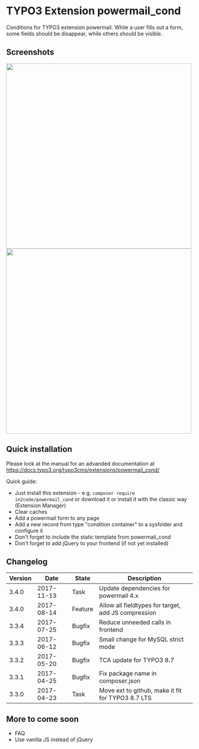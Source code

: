 # TYPO3 Extension powermail_cond

Conditions for TYPO3 extension powermail. 
While a user fills out a form, some fields should be disappear, while 
others should be visible.

## Screenshots

<img src="https://box.everhelper.me/attachment/960963/84725fb7-0b3e-4c40-b52e-29d7620777bb/262407-avsUb6HB0e7pfLxX/screen.png" width="500" />

<img src="https://box.everhelper.me/attachment/960958/84725fb7-0b3e-4c40-b52e-29d7620777bb/262407-TS99F55fzyD1GlaN/screen.png" width="500" />

## Quick installation

Please look at the manual for an advanded documentation at https://docs.typo3.org/typo3cms/extensions/powermail_cond/

Quick guide:
- Just install this extension - e.g. `composer require in2code/powermail_cond` or download it or install it with the classic way (Extension Manager)
- Clear caches
- Add a powermail form to any page
- Add a new record from type "condition container" to a sysfolder and configure it
- Don't forget to include the static template from powermail_cond
- Don't forget to add jQuery to your frontend (if not yet installed)

## Changelog

| Version    | Date       | State      | Description                                                                  |
| ---------- | ---------- | ---------- | ---------------------------------------------------------------------------- |
| 3.4.0      | 2017-11-13 | Task       | Update dependencies for powermail 4.x                                        |
| 3.4.0      | 2017-08-14 | Feature    | Allow all fieldtypes for target, add JS compression                          |
| 3.3.4      | 2017-07-25 | Bugfix     | Reduce unneeded calls in frontend                                            |
| 3.3.3      | 2017-06-12 | Bugfix     | Small change for MySQL strict mode                                           |
| 3.3.2      | 2017-05-20 | Bugfix     | TCA update for TYPO3 8.7                                                     |
| 3.3.1      | 2017-04-25 | Bugfix     | Fix package name in composer.json                                            |
| 3.3.0      | 2017-04-23 | Task       | Move ext to github, make it fit for TYPO3 8.7 LTS                            |

## More to come soon

- FAQ
- Use vanilla JS instead of jQuery
